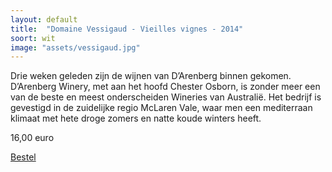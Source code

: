 ```yaml
---
layout: default
title:  "Domaine Vessigaud - Vieilles vignes - 2014"
soort: wit
image: "assets/vessigaud.jpg"
---
```


Drie weken geleden zijn de wijnen van D’Arenberg binnen gekomen. D’Arenberg Winery, met aan het hoofd Chester Osborn, is zonder meer een van de beste en meest onderscheiden Wineries van Australië. Het bedrijf is gevestigd in de zuidelijke regio McLaren Vale, waar men een mediterraan klimaat met hete droge zomers en natte koude winters heeft.

16,00 euro

[Bestel](/bestel)
